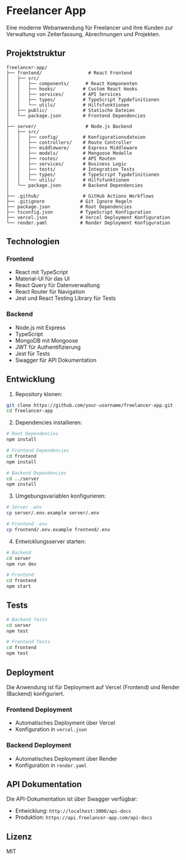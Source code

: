 # Freelancer App

Eine moderne Webanwendung für Freelancer und ihre Kunden zur Verwaltung von Zeiterfassung, Abrechnungen und Projekten.

## Projektstruktur

```
freelancer-app/
├── frontend/                 # React Frontend
│   ├── src/
│   │   ├── components/      # React Komponenten
│   │   ├── hooks/          # Custom React Hooks
│   │   ├── services/       # API Services
│   │   ├── types/          # TypeScript Typdefinitionen
│   │   └── utils/          # Hilfsfunktionen
│   ├── public/             # Statische Dateien
│   └── package.json        # Frontend Dependencies
│
├── server/                  # Node.js Backend
│   ├── src/
│   │   ├── config/         # Konfigurationsdateien
│   │   ├── controllers/    # Route Controller
│   │   ├── middleware/     # Express Middleware
│   │   ├── models/         # Mongoose Modelle
│   │   ├── routes/         # API Routen
│   │   ├── services/       # Business Logic
│   │   ├── tests/          # Integration Tests
│   │   ├── types/          # TypeScript Typdefinitionen
│   │   └── utils/          # Hilfsfunktionen
│   └── package.json        # Backend Dependencies
│
├── .github/                # GitHub Actions Workflows
├── .gitignore             # Git Ignore Regeln
├── package.json           # Root Dependencies
├── tsconfig.json          # TypeScript Konfiguration
├── vercel.json            # Vercel Deployment Konfiguration
└── render.yaml            # Render Deployment Konfiguration
```

## Technologien

### Frontend
- React mit TypeScript
- Material-UI für das UI
- React Query für Datenverwaltung
- React Router für Navigation
- Jest und React Testing Library für Tests

### Backend
- Node.js mit Express
- TypeScript
- MongoDB mit Mongoose
- JWT für Authentifizierung
- Jest für Tests
- Swagger für API Dokumentation

## Entwicklung

1. Repository klonen:
```bash
git clone https://github.com/your-username/freelancer-app.git
cd freelancer-app
```

2. Dependencies installieren:
```bash
# Root Dependencies
npm install

# Frontend Dependencies
cd frontend
npm install

# Backend Dependencies
cd ../server
npm install
```

3. Umgebungsvariablen konfigurieren:
```bash
# Server .env
cp server/.env.example server/.env

# Frontend .env
cp frontend/.env.example frontend/.env
```

4. Entwicklungsserver starten:
```bash
# Backend
cd server
npm run dev

# Frontend
cd frontend
npm start
```

## Tests

```bash
# Backend Tests
cd server
npm test

# Frontend Tests
cd frontend
npm test
```

## Deployment

Die Anwendung ist für Deployment auf Vercel (Frontend) und Render (Backend) konfiguriert.

### Frontend Deployment
- Automatisches Deployment über Vercel
- Konfiguration in `vercel.json`

### Backend Deployment
- Automatisches Deployment über Render
- Konfiguration in `render.yaml`

## API Dokumentation

Die API-Dokumentation ist über Swagger verfügbar:
- Entwicklung: `http://localhost:3000/api-docs`
- Produktion: `https://api.freelancer-app.com/api-docs`

## Lizenz

MIT 